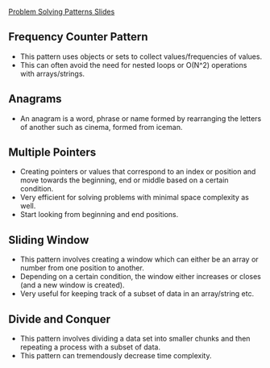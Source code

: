 <a href="https://cs.slides.com/colt_steele/problem-solving-patterns">Problem Solving Patterns Slides</a>

## Frequency Counter Pattern

- This pattern uses objects or sets to collect values/frequencies of values.
- This can often avoid the need for nested loops or O(N^2) operations with arrays/strings.

## Anagrams

- An anagram is a word, phrase or name formed by rearranging the letters of another such as cinema, formed from iceman.

## Multiple Pointers

- Creating pointers or values that correspond to an index or position and move towards the beginning, end or middle based on a certain condition.
- Very efficient for solving problems with minimal space complexity as well.
- Start looking from beginning and end positions.

## Sliding Window

- This pattern involves creating a window which can either be an array or number from one position to another.
- Depending on a certain condition, the window either increases or closes (and a new window is created).
- Very useful for keeping track of a subset of data in an array/string etc.

## Divide and Conquer

- This pattern involves dividing a data set into smaller chunks and then repeating a process with a subset of data.
- This pattern can tremendously decrease time complexity.



